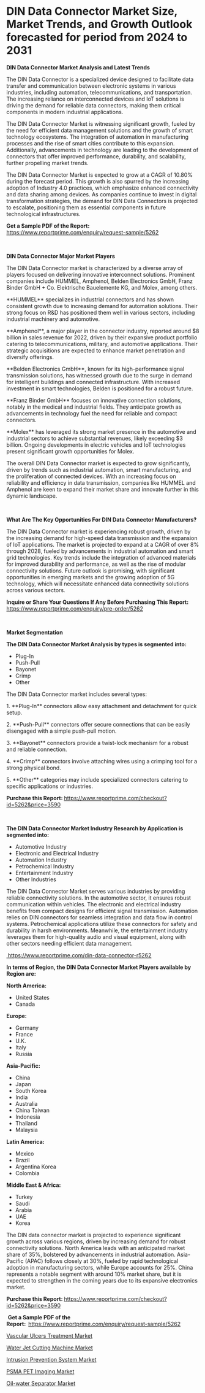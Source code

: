 <p><h1>DIN Data Connector Market Size, Market Trends, and Growth Outlook forecasted for period from 2024 to 2031</h1></p><p><strong>DIN Data Connector Market Analysis and Latest Trends</strong></p>
<p><p>The DIN Data Connector is a specialized device designed to facilitate data transfer and communication between electronic systems in various industries, including automation, telecommunications, and transportation. The increasing reliance on interconnected devices and IoT solutions is driving the demand for reliable data connectors, making them critical components in modern industrial applications.</p><p>The DIN Data Connector Market is witnessing significant growth, fueled by the need for efficient data management solutions and the growth of smart technology ecosystems. The integration of automation in manufacturing processes and the rise of smart cities contribute to this expansion. Additionally, advancements in technology are leading to the development of connectors that offer improved performance, durability, and scalability, further propelling market trends.</p><p>The DIN Data Connector Market is expected to grow at a CAGR of 10.80% during the forecast period. This growth is also spurred by the increasing adoption of Industry 4.0 practices, which emphasize enhanced connectivity and data sharing among devices. As companies continue to invest in digital transformation strategies, the demand for DIN Data Connectors is projected to escalate, positioning them as essential components in future technological infrastructures.</p></p>
<p><strong>Get a Sample PDF of the Report:&nbsp;</strong> <a href="https://www.reportprime.com/enquiry/request-sample/5262">https://www.reportprime.com/enquiry/request-sample/5262</a></p>
<p>&nbsp;</p>
<p><strong>DIN Data Connector Major Market Players</strong></p>
<p><p>The DIN Data Connector market is characterized by a diverse array of players focused on delivering innovative interconnect solutions. Prominent companies include HUMMEL, Amphenol, Belden Electronics GmbH, Franz Binder GmbH + Co. Elektrische Bauelemente KG, and Molex, among others. </p><p>**HUMMEL** specializes in industrial connectors and has shown consistent growth due to increasing demand for automation solutions. Their strong focus on R&D has positioned them well in various sectors, including industrial machinery and automotive.</p><p>**Amphenol**, a major player in the connector industry, reported around $8 billion in sales revenue for 2022, driven by their expansive product portfolio catering to telecommunications, military, and automotive applications. Their strategic acquisitions are expected to enhance market penetration and diversify offerings.</p><p>**Belden Electronics GmbH**, known for its high-performance signal transmission solutions, has witnessed growth due to the surge in demand for intelligent buildings and connected infrastructure. With increased investment in smart technologies, Belden is positioned for a robust future.</p><p>**Franz Binder GmbH** focuses on innovative connection solutions, notably in the medical and industrial fields. They anticipate growth as advancements in technology fuel the need for reliable and compact connectors.</p><p>**Molex** has leveraged its strong market presence in the automotive and industrial sectors to achieve substantial revenues, likely exceeding $3 billion. Ongoing developments in electric vehicles and IoT technologies present significant growth opportunities for Molex.</p><p>The overall DIN Data Connector market is expected to grow significantly, driven by trends such as industrial automation, smart manufacturing, and the proliferation of connected devices. With an increasing focus on reliability and efficiency in data transmission, companies like HUMMEL and Amphenol are keen to expand their market share and innovate further in this dynamic landscape.</p></p>
<p>&nbsp;</p>
<p><strong>What Are The Key Opportunities For DIN Data Connector Manufacturers?</strong></p>
<p><p>The DIN Data Connector market is experiencing robust growth, driven by the increasing demand for high-speed data transmission and the expansion of IoT applications. The market is projected to expand at a CAGR of over 8% through 2028, fueled by advancements in industrial automation and smart grid technologies. Key trends include the integration of advanced materials for improved durability and performance, as well as the rise of modular connectivity solutions. Future outlook is promising, with significant opportunities in emerging markets and the growing adoption of 5G technology, which will necessitate enhanced data connectivity solutions across various sectors.</p></p>
<p><strong>Inquire or Share Your Questions If Any Before Purchasing This Report:</strong> <a href="https://www.reportprime.com/enquiry/pre-order/5262">https://www.reportprime.com/enquiry/pre-order/5262</a></p>
<p>&nbsp;</p>
<p><strong>Market Segmentation</strong></p>
<p><strong>The DIN Data Connector Market Analysis by types is segmented into:</strong></p>
<p><ul><li>Plug-In</li><li>Push-Pull</li><li>Bayonet</li><li>Crimp</li><li>Other</li></ul></p>
<p><p>The DIN Data Connector market includes several types: </p><p>1. **Plug-In** connectors allow easy attachment and detachment for quick setup.</p><p>2. **Push-Pull** connectors offer secure connections that can be easily disengaged with a simple push-pull motion.</p><p>3. **Bayonet** connectors provide a twist-lock mechanism for a robust and reliable connection.</p><p>4. **Crimp** connectors involve attaching wires using a crimping tool for a strong physical bond.</p><p>5. **Other** categories may include specialized connectors catering to specific applications or industries.</p></p>
<p><strong>Purchase this Report:&nbsp;</strong><a href="https://www.reportprime.com/checkout?id=5262&price=3590">https://www.reportprime.com/checkout?id=5262&price=3590</a></p>
<p>&nbsp;</p>
<p><strong>The DIN Data Connector Market Industry Research by Application is segmented into:</strong></p>
<p><ul><li>Automotive Industry</li><li>Electronic and Electrical Industry</li><li>Automation Industry</li><li>Petrochemical Industry</li><li>Entertainment Industry</li><li>Other Industries</li></ul></p>
<p><p>The DIN Data Connector Market serves various industries by providing reliable connectivity solutions. In the automotive sector, it ensures robust communication within vehicles. The electronic and electrical industry benefits from compact designs for efficient signal transmission. Automation relies on DIN connectors for seamless integration and data flow in control systems. Petrochemical applications utilize these connectors for safety and durability in harsh environments. Meanwhile, the entertainment industry leverages them for high-quality audio and visual equipment, along with other sectors needing efficient data management.</p></p>
<p><a href="https://www.reportprime.com/din-data-connector-r5262">&nbsp;https://www.reportprime.com/din-data-connector-r5262</a></p>
<p><strong>In terms of Region, the DIN Data Connector Market Players available by Region are:</strong></p>
<p>
    <p> <strong> North America: </strong>
        <ul>
            <li>United States</li>
            <li>Canada</li>
        </ul>
        </p> 
    <p> <strong> Europe: </strong>
        <ul>
            <li>Germany</li>
            <li>France</li>
            <li>U.K.</li>
            <li>Italy</li>
            <li>Russia</li>
        </ul>
        </p> 
    <p> <strong> Asia-Pacific: </strong>
        <ul>
            <li>China</li>
            <li>Japan</li>
            <li>South Korea</li>
            <li>India</li>
            <li>Australia</li>
            <li>China Taiwan</li>
            <li>Indonesia</li>
            <li>Thailand</li>
            <li>Malaysia</li>
        </ul>
        </p> 
    <p> <strong> Latin America: </strong>
        <ul>
            <li>Mexico</li>
            <li>Brazil</li>
            <li>Argentina Korea</li>
            <li>Colombia</li>
        </ul>
        </p> 
    <p> <strong> Middle East & Africa: </strong>
        <ul>
            <li>Turkey</li>
            <li>Saudi</li>
            <li>Arabia</li>
            <li>UAE</li>
            <li>Korea</li>
        </ul>
    </p>
    </p>
<p><p>The DIN data connector market is projected to experience significant growth across various regions, driven by increasing demand for robust connectivity solutions. North America leads with an anticipated market share of 35%, bolstered by advancements in industrial automation. Asia-Pacific (APAC) follows closely at 30%, fueled by rapid technological adoption in manufacturing sectors, while Europe accounts for 25%. China represents a notable segment with around 10% market share, but it is expected to strengthen in the coming years due to its expansive electronics market.</p></p>
<p><strong>Purchase this Report: </strong><a href="https://www.reportprime.com/checkout?id=5262&price=3590">https://www.reportprime.com/checkout?id=5262&price=3590</a></p>
<p>&nbsp;<strong>Get a Sample PDF of the Report:&nbsp;&nbsp;</strong><a href="https://www.reportprime.com/enquiry/request-sample/5262">https://www.reportprime.com/enquiry/request-sample/5262</a></p>
<p><strong></strong></p>
<p><p><a href="https://www.linkedin.com/pulse/global-vascular-ulcers-treatment-industry-analysis-tpvre?trackingId=KgieFwTDRpSDxshT7lg7aw%3D%3D">Vascular Ulcers Treatment Market</a></p><p><a href="https://issuu.com/reportprime-2/docs/water-jet-cutting-machine-market-si_4814671ccfe748">Water Jet Cutting Machine Market</a></p><p><a href="https://medium.com/@lavernacole75/intrusion-prevention-system-market-market-segmentation-geographical-regions-and-market-forcast-ce696a71f738">Intrusion Prevention System Market</a></p><p><a href="https://medium.com/@shjdk3536/psma-pet-imaging-market-growth-market-segmentation-and-regional-analysis-global-forecast-2031-05908cd8d867">PSMA PET Imaging Market</a></p><p><a href="https://issuu.com/reportprime-2/docs/oil-water-separator-market-size-203_f36cf31c0a5550">Oil-water Separator Market</a></p></p>